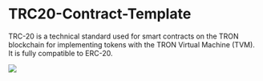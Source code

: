 # TRC20-Contract-Template
TRC-20 is a technical standard used for smart contracts on the TRON blockchain for implementing tokens with the TRON Virtual Machine (TVM). It is fully compatible to ERC-20.

[![](https://user-images.githubusercontent.com/47568606/225017054-75121f2e-2558-4378-945f-cc5f1591f9c9.png)](https://www.youtube.com/watch?v=pDk_Wu7sUg8)
